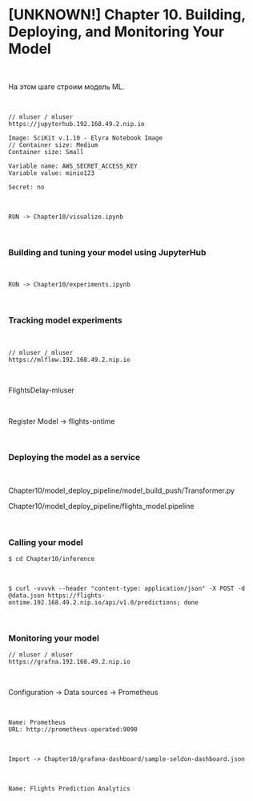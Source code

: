 # [UNKNOWN!] Chapter 10. Building, Deploying, and Monitoring Your Model

<br/>

На этом шаге строим модель ML.

<br/>

```
// mluser / mluser
https://jupyterhub.192.168.49.2.nip.io

Image: SciKit v.1.10 - Elyra Notebook Image
// Container size: Medium
Container size: Small

Variable name: AWS_SECRET_ACCESS_KEY
Variable value: minio123

Secret: no
```

<br/>

```
RUN -> Chapter10/visualize.ipynb
```

<br/>

### Building and tuning your model using JupyterHub

<br/>

```
RUN -> Chapter10/experiments.ipynb
```

<br/>

### Tracking model experiments

<br/>

```
// mluser / mluser
https://mlflow.192.168.49.2.nip.io
```

<br/>

FlightsDelay-mluser

<br/>

Register Model -> flights-ontime

<br/>

### Deploying the model as a service

<br/>

Chapter10/model_deploy_pipeline/model_build_push/Transformer.py

Chapter10/model_deploy_pipeline/flights_model.pipeline

<br/>

### Calling your model

```
$ cd Chapter10/inference
```

<br/>

```
$ curl -vvvvk --header "content-type: application/json" -X POST -d @data.json https://flights-ontime.192.168.49.2.nip.io/api/v1.0/predictions; done
```

<br/>

### Monitoring your model

```
// mluser / mluser
https://grafna.192.168.49.2.nip.io
```

<br/>

Configuration -> Data sources -> Prometheus

<br/>

```
Name: Prometheus
URL: http://prometheus-operated:9090
```

<br/>

```
Import -> Chapter10/grafana-dashboard/sample-seldon-dashboard.json
```

<br/>

```
Name: Flights Prediction Analytics
```
